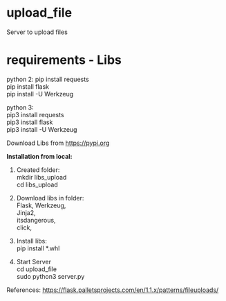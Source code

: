 # upload_file
Server to upload files

# requirements - Libs 
python 2:
pip install requests  
pip install flask  
pip install -U Werkzeug  

python 3:  
pip3 install requests   
pip3 install flask    
pip3 install -U Werkzeug   


Download Libs from https://pypi.org


**Installation from local:**

1. Created folder:  
mkdir libs_upload  
cd libs_upload  

2. Download libs in folder:  
Flask,
Werkzeug,  
Jinja2,  
itsdangerous,  
click,  

3. Install libs:  
pip install *.whl  

4. Start Server    
cd upload_file   
sudo python3 server.py    
  
References:
https://flask.palletsprojects.com/en/1.1.x/patterns/fileuploads/
